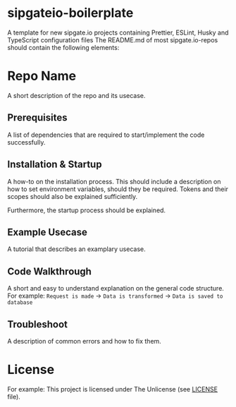 # sipgateio-boilerplate

A template for new sipgate.io projects containing Prettier, ESLint, Husky and TypeScript configuration files
The README.md of most sipgate.io-repos should contain the following elements:

# Repo Name

A short description of the repo and its usecase.

## Prerequisites

A list of dependencies that are required to start/implement the code successfully.

## Installation & Startup

A how-to on the installation process.
This should include a description on how to set environment variables, should they be required.
Tokens and their scopes should also be explained sufficiently.

Furthermore, the startup process should be explained.

## Example Usecase

A tutorial that describes an examplary usecase.

## Code Walkthrough

A short and easy to understand explanation on the general code structure. <br/>
For example: `Request is made` -> `Data is transformed` -> `Data is saved to database`

## Troubleshoot

A description of common errors and how to fix them. 

# License

For example:
This project is licensed under The Unlicense (see [LICENSE](https://github.com/sipgate-io/sipgateio-sendsms-python/blob/master/LICENSE) file).
